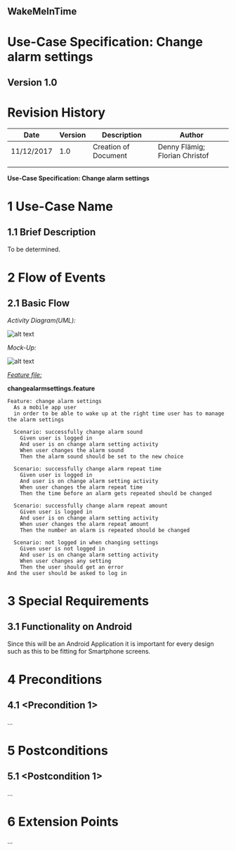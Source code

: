**WakeMeInTime**
----------------

**Use-Case Specification: Change alarm settings**
============================================================

**Version 1.0**
---------------

Revision History
================

| **Date**   | **Version** | **Description**      | **Author**                     |
|------------|-------------|----------------------|--------------------------------|
| 11/12/2017 | 1.0         | Creation of Document | Denny Flämig; Florian Christof |
|            |             |                      |                                |
|            |             |                      |                                |

**Use-Case Specification: Change alarm settings**

1 Use-Case Name
===============

1.1 Brief Description
---------------------

To be determined.

2 Flow of Events
================

2.1 Basic Flow
--------------

*Activity Diagram(UML):*

![alt text](https://github.com/flowriance/DFFC/blob/master/doc/Specifications/UC_ChangeAlarmSettings.png "Use Case Diagram: Change alarm settings")

*Mock-Up:*

![alt text][logo]

[logo]: https://github.com/flowriance/DFFC/blob/master/doc/Mockup_ChangeAlarmSettings.png "Mockup: Change alarm settings"

[*Feature file:*](https://github.com/flowriance/DFFC/blob/master/app/src/androidTest/assets/features/changeAlarmSettings.feature)

**changealarmsettings.feature**

```gherkin
Feature: change alarm settings
  As a mobile app user
  in order to be able to wake up at the right time user has to manage the alarm settings

  Scenario: successfully change alarm sound
    Given user is logged in
    And user is on change alarm setting activity
    When user changes the alarm sound
    Then the alarm sound should be set to the new choice

  Scenario: successfully change alarm repeat time
    Given user is logged in
    And user is on change alarm setting activity
    When user changes the alarm repeat time
    Then the time before an alarm gets repeated should be changed

  Scenario: successfully change alarm repeat amount
    Given user is logged in
    And user is on change alarm setting activity
    When user changes the alarm repeat amount
    Then the number an alarm is repeated should be changed

  Scenario: not logged in when changing settings
    Given user is not logged in
    And user is on change alarm setting activity
    When user changes any setting
    Then the user should get an error
And the user should be asked to log in

```

3 Special Requirements
======================

3.1 Functionality on Android
----------------------------

Since this will be an Android Application it is important for
every design such as this to be fitting for Smartphone screens.

4 Preconditions
===============

4.1 \<Precondition 1\>
----------------------

…

5 Postconditions
================

5.1 \<Postcondition 1\>
------------------------

…

6 Extension Points
===================

...
